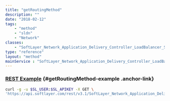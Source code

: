 ```yaml
---
title: "getRoutingMethod"
description: ""
date: "2018-02-12"
tags:
    - "method"
    - "sldn"
    - "Network"
classes:
    - "SoftLayer_Network_Application_Delivery_Controller_LoadBalancer_Service_Group"
type: "reference"
layout: "method"
mainService : "SoftLayer_Network_Application_Delivery_Controller_LoadBalancer_Service_Group"
---
```


### [REST Example](#getRoutingMethod-example) <a href="/article/rest/"><i class="fas fa-question"></i></a> {#getRoutingMethod-example .anchor-link} 
```bash
curl -g -u $SL_USER:$SL_APIKEY -X GET \
'https://api.softlayer.com/rest/v3.1/SoftLayer_Network_Application_Delivery_Controller_LoadBalancer_Service_Group/{SoftLayer_Network_Application_Delivery_Controller_LoadBalancer_Service_GroupID}/getRoutingMethod'
```
